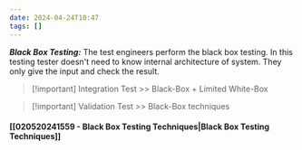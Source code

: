 ```yaml
---
date: 2024-04-24T10:47
tags: []
---
```

***Black Box Testing:*** 
The test engineers perform the black box testing.
In this testing tester doesn't need to know internal architecture of system. They only give the input and check the result.

>[!important] Integration Test >> Black-Box + Limited White-Box

>[!important] Validation Test >> Black-Box techniques
#### [[020520241559 - Black Box Testing Techniques|Black Box Testing Techniques]]